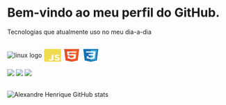 # Bem-vindo ao meu perfil do GitHub.
Tecnologias que atualmente uso no meu dia-a-dia
<div style="display: inline_block"><br>
  <img align="center" height= "30" width="40" src="https://cdn.jsdelivr.net/gh/devicons/devicon/icons/linux/linux-original.svg" height="40" alt="linux logo">
  <img align="center" alt="Alex-Js" height="30" width="40" src="https://raw.githubusercontent.com/devicons/devicon/master/icons/javascript/javascript-plain.svg">
  <img align="center" alt="Alex-HTML" height="30" width="40" src="https://raw.githubusercontent.com/devicons/devicon/master/icons/html5/html5-original.svg">
  <img align="center" alt="Alex-CSS" height="30" width="40" src="https://raw.githubusercontent.com/devicons/devicon/master/icons/css3/css3-original.svg">
</div>
<br>
<div>
  <a href="https://www.linkedin.com/in/alexandre-henrique-3b880064/" target="_blank" rel="noopener noreferrer"><img src="https://img.shields.io/badge/-LinkedIn-%230077B5?style=for-the-badge&logo=linkedin&logoColor=white"></a> 
  <a href="mailto:"><img src="https://img.shields.io/badge/Gmail-D14836?style=for-the-badge&logo=gmail&logoColor=white"></a>
  <a href="https://t.me/reptilnossauro"><img src="https://res.cloudinary.com/practicaldev/image/fetch/s--ncjxKj5a--/c_limit%2Cf_auto%2Cfl_progressive%2Cq_auto%2Cw_880/https://img.shields.io/badge/Telegram-2CA5E0%3Fstyle%3Dfor-the-badge%26logo%3Dtelegram%26logoColor%3Dwhite"></a>
</div>
<br>

![Alexandre Henrique GitHub stats](https://github-readme-stats.vercel.app/api?username=Alexandre-Henrique-04&show_icons=true&theme=dracula)
